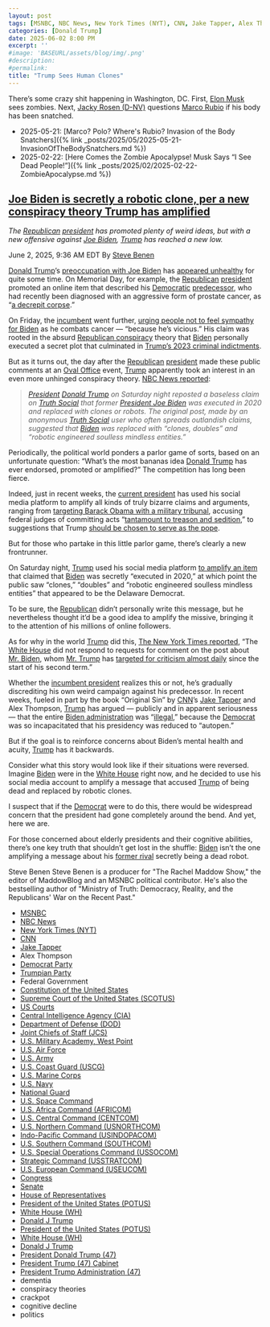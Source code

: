 ```yaml
---
layout: post
tags: [MSNBC, NBC News, New York Times (NYT), CNN, Jake Tapper, Alex Thompson, Democrat Party, Trumpian Party, Federal Government, Constitution of the United States, Supreme Court of the United States (SCOTUS), US Courts, Central Intelligence Agency (CIA), Department of Defense (DOD), Joint Chiefs of Staff (JCS), U.S. Military Academy West Point, U.S. Air Force, U.S. Army, U.S. Coast Guard (USCG), U.S. Marine Corps, U.S. Navy, National Guard, U.S. Space Command, U.S. Africa Command (AFRICOM), U.S. Central Command (CENTCOM), U.S. Northern Command (USNORTHCOM), Indo-Pacific Command (USINDOPACOM), U.S. Southern Command (SOUTHCOM), U.S. Special Operations Command (USSOCOM), Strategic Command (USSTRATCOM), U.S. European Command (USEUCOM), Congress, Senate, House of Representatives, President of the United States (POTUS), White House (WH), Donald J Trump, President of the United States (POTUS), White House (WH), Donald J Trump, President Donald Trump (47), President Trump (47) Cabinet, President Trump Administration (47), dementia, conspiracy theories, crackpot, cognitive decline, politics]
categories: [Donald Trump]
date: 2025-06-02 8:00 PM
excerpt: ''
#image: 'BASEURL/assets/blog/img/.png'
#description:
#permalink:
title: "Trump Sees Human Clones"
---
```


There’s some crazy shit happening in Washington, DC. First, [Elon Musk](https://ir.tesla.com/corporate/elon-musk/) sees zombies. Next, [Jacky Rosen (D-NV)](https://www.rosen.senate.gov/) questions [Marco Rubio](https://www.state.gov/biographies/marco-rubio/) if his body has been snatched.

- 2025-05-21: [Marco? Polo? Where's Rubio? Invasion of the Body Snatchers]({% link _posts/2025/05/2025-05-21-InvasionOfTheBodySnatchers.md %})
- 2025-02-22: [Here Comes the Zombie Apocalypse! Musk Says  “I See Dead People!”]({% link _posts/2025/02/2025-02-22-ZombieApocalypse.md %})

## [Joe Biden is secretly a robotic clone, per a new conspiracy theory Trump has amplified](https://www.msnbc.com/rachel-maddow-show/maddowblog/joe-biden-secretly-robotic-clone-new-conspiracy-theory-trump-amplified-rcna210332)

*The [Republican](https://www.gop.com/) [president](https://www.whitehouse.gov/) has promoted plenty of weird ideas, but with a new offensive against [Joe Biden](https://bidenwhitehouse.archives.gov/), [Trump](https://www.donaldjtrump.com/) has reached a new low.*

June 2, 2025, 9:36 AM EDT
By [Steve Benen](https://www.msnbc.com/author/steve-benen-ncpn433601)

[Donald Trump](https://www.donaldjtrump.com/)’s [preoccupation with Joe Biden](https://www.msnbc.com/rachel-maddow-show/maddowblog/even-easter-message-trump-cant-shake-unhealthy-fixation-biden-rcna202159) has [appeared unhealthy](https://www.nbcnews.com/politics/donald-trump/first-100-days-trump-still-leans-old-foe-joe-biden-rcna201229) for quite some time. On Memorial Day, for example, the [Republican](https://www.gop.com/) [president](https://www.whitehouse.gov/) promoted an online item that described his [Democratic](https://www.democrats.org/) [predecessor](https://bidenwhitehouse.archives.gov/), who had recently been diagnosed with an aggressive form of prostate cancer, as “[a decrepit corpse](https://www.usatoday.com/story/opinion/columnist/2025/05/31/joe-biden-cancer-donald-trump/83952173007/?tbref=hp).”

On Friday, the [incumbent](https://www.donaldjtrump.com/) went further, [urging people not to feel sympathy for Biden](https://bsky.app/profile/atrupar.com/post/3lqfvfsmo3w2t) as he combats cancer — “because he’s vicious.” His claim was rooted in the absurd [Republican conspiracy](https://bidenwhitehouse.archives.gov/) theory that [Biden](https://bidenwhitehouse.archives.gov/) personally executed a secret plot that culminated in [Trump’s 2023 criminal indictments]().

But as it turns out, the day after the [Republican](https://www.gop.com/) [president](https://www.whitehouse.gov/) made these public comments at an [Oval Office](https://www.whitehouse.gov/) event, [Trump](https://www.donaldjtrump.com/) apparently took an interest in an even more unhinged conspiracy theory. [NBC News reported](https://www.nbcnews.com/politics/donald-trump/trump-shares-unfounded-conspiracy-theory-claiming-biden-was-executed-2-rcna210244):

> *[President](https://www.whitehouse.gov/) [Donald Trump](https://www.donaldjtrump.com/) on Saturday night reposted a baseless claim on [Truth Social](https://truthsocial.com/) that former [President Joe Biden](https://bidenwhitehouse.archives.gov/) was executed in 2020 and replaced with clones or robots. The original post, made by an anonymous [Truth Social](https://truthsocial.com/) user who often spreads outlandish claims, suggested that [Biden](https://bidenwhitehouse.archives.gov/) was replaced with “clones, doubles” and “robotic engineered soulless mindless entities.”*

Periodically, the political world ponders a parlor game of sorts, based on an unfortunate question: “What’s the most bananas idea [Donald Trump](https://www.donaldjtrump.com/) has ever endorsed, promoted or amplified?” The competition has long been fierce.

Indeed, just in recent weeks, the [current president](https://www.whitehouse.gov/) has used his social media platform to amplify all kinds of truly bizarre claims and arguments, ranging from [targeting Barack Obama with a military tribunal](https://meidasnews.com/news/trump-shares-qanon-meme-call-for-military-tribunal-of-obama), accusing federal judges of committing acts “[tantamount to treason and sedition](https://www.msnbc.com/rachel-maddow-show/maddowblog/fbi-arrests-judge-wisconsin-ag-pam-bondi-directs-new-threats-judiciary-rcna203061),” to suggestions that Trump [should be chosen to serve as the pope](https://www.msnbc.com/rachel-maddow-show/maddowblog/many-catholic-leaders-werent-amused-trumps-joke-becoming-pope-rcna204788).

But for those who partake in this little parlor game, there’s clearly a new frontrunner.

On Saturday night, [Trump](https://www.donaldjtrump.com/) used his social media platform [to amplify an item](https://truthsocial.com/@realDonaldTrump/posts/114605660077722777) that claimed that [Biden](https://bidenwhitehouse.archives.gov/) was secretly “executed in 2020,” at which point the public saw “clones,” “doubles” and “robotic engineered soulless mindless entities” that appeared to be the Delaware Democrat.

To be sure, the [Republican](https://www.gop.com/) didn’t personally write this message, but he nevertheless thought it’d be a good idea to amplify the missive, bringing it to the attention of his millions of online followers.

As for why in the world [Trump](https://www.donaldjtrump.com/) did this, [The New York Times reported](https://www.nytimes.com/2025/06/01/us/politics/trump-biden-conspiracy-theory.html), “The [White House](https://www.whitehouse.gov/) did not respond to requests for comment on the post about [Mr. Biden](https://bidenwhitehouse.archives.gov/), whom [Mr. Trump](https://www.donaldjtrump.com/) has [targeted for criticism almost daily](https://www.nytimes.com/2025/03/28/us/politics/trump-biden-blame.html) since the start of his second term.”

Whether the [incumbent president](https://www.whitehouse.gov/) realizes this or not, he’s gradually discrediting his own weird campaign against his predecessor. In recent weeks, fueled in part by the book “Original Sin” by [CNN](https://www.cnn.com/)’s [Jake Tapper](https://www.cnn.com/profiles/jake-tapper-profile) and Alex Thompson, [Trump](https://www.donaldjtrump.com/) has argued — publicly and in apparent seriousness — that the entire [Biden administration](https://www.whitehouse.gov/administration/) was “[illegal](https://bsky.app/profile/atrupar.com/post/3lpm6lacczk2g),” because the [Democrat](https://www.democrats.org/) was so incapacitated that his presidency was reduced to “autopen.”

But if the goal is to reinforce concerns about Biden’s mental health and acuity, [Trump](https://www.donaldjtrump.com/) has it backwards.

Consider what this story would look like if their situations were reversed. Imagine [Biden](https://bidenwhitehouse.archives.gov/) were in the [White House](https://www.whitehouse.gov/) right now, and he decided to use his social media account to amplify a message that accused [Trump](https://www.donaldjtrump.com/) of being dead and replaced by robotic clones.

I suspect that if the [Democrat](https://www.democrats.org/) were to do this, there would be widespread concern that the president had gone completely around the bend. And yet, here we are.

For those concerned about elderly presidents and their cognitive abilities, there’s one key truth that shouldn’t get lost in the shuffle: [Biden](https://bidenwhitehouse.archives.gov/) isn’t the one amplifying a message about his [former rival](https://www.donaldjtrump.com/) secretly being a dead robot.

Steve Benen
Steve Benen is a producer for "The Rachel Maddow Show," the editor of MaddowBlog and an MSNBC political contributor. He's also the bestselling author of "Ministry of Truth: Democracy, Reality, and the Republicans' War on the Recent Past."

- [MSNBC](https://www.msnbc.com/)
- [NBC News](https://www.nbcnews.com/)
- [New York Times (NYT)](https://www.nytimes.com/)
- [CNN](https://www.cnn.com/)
- [Jake Tapper](https://www.cnn.com/profiles/jake-tapper-profile) 
- Alex Thompson 
- [Democrat Party](https://www.democrats.org/)
- [Trumpian Party](https://www.gop.com/)
- Federal Government 
- [Constitution of the United States](https://constitution.congress.gov/)
- [Supreme Court of the United States (SCOTUS)](https://www.supremecourt.gov/)
- [US Courts](https://www.uscourts.gov/)
- [Central Intelligence Agency (CIA)](https://www.cia.gov/)
- [Department of Defense (DOD)](https://www.defense.gov/)
- [Joint Chiefs of Staff (JCS)](https://www.jcs.mil/)
- [U.S. Military Academy, West Point](https://www.westpoint.edu/)
- [U.S. Air Force](https://www.af.mil/)
- [U.S. Army](https://www.army.mil/)
- [U.S. Coast Guard (USCG)](https://www.uscg.mil/)
- [U.S. Marine Corps](https://www.marines.mil/)
- [U.S. Navy](https://www.navy.mil/)
- [National Guard](https://www.nationalguard.mil/)
- [U.S. Space Command](https://www.spacecom.mil/)
- [U.S. Africa Command (AFRICOM)](https://www.africom.mil/)
- [U.S. Central Command (CENTCOM)](https://www.centcom.mil/)
- [U.S. Northern Command (USNORTHCOM)](https://www.northcom.mil/)
- [Indo-Pacific Command (USINDOPACOM)](https://www.pacom.mil/)
- [U.S. Southern Command (SOUTHCOM)](http://www.southcom.mil/)
- [U.S. Special Operations Command (USSOCOM)](https://www.socom.mil/)
- [Strategic Command (USSTRATCOM)](http://www.stratcom.mil/)
- [U.S. European Command (USEUCOM)](https://www.eucom.mil/)
- [Congress](https://www.congress.gov/)
- [Senate](https://www.senate.gov/)
- [House of Representatives](https://www.house.gov/)
- [President of the United States (POTUS)](https://www.whitehouse.gov/)
- [White House (WH)](https://www.whitehouse.gov/)
- [Donald J Trump](https://www.donaldjtrump.com/)
- [President of the United States (POTUS)](https://www.whitehouse.gov/)
- [White House (WH)](https://www.whitehouse.gov/)
- [Donald J Trump](https://www.donaldjtrump.com/)
- [President Donald Trump (47)](https://www.whitehouse.gov/administration/donald-j-trump/)
- [President Trump (47) Cabinet](https://www.whitehouse.gov/administration/the-cabinet/)
- [President Trump Administration (47)](https://www.whitehouse.gov/administration/)
- dementia 
- conspiracy theories 
- crackpot 
- cognitive decline 
- politics
